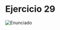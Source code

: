 # Ejercicio 29

![Enunciado](https://github.com/Lukas-De-Angelis-Riva/Estructura-Assembly/blob/master/Ejercicio29/Enunciado.JPG)